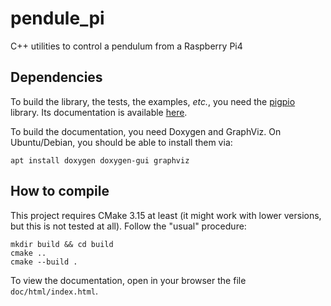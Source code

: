 # pendule_pi

C++ utilities to control a pendulum from a Raspberry Pi4

## Dependencies

To build the library, the tests, the examples, *etc.*, you need the
[pigpio](https://github.com/joan2937/pigpio) library. Its documentation is
available [here](http://abyz.me.uk/rpi/pigpio/index.html).

To build the documentation, you need Doxygen and GraphViz. On Ubuntu/Debian,
you should be able to install them via:
```
apt install doxygen doxygen-gui graphviz
```

## How to compile

This project requires CMake 3.15 at least (it might work with lower versions,
but this is not tested at all). Follow the "usual" procedure:

```
mkdir build && cd build
cmake ..
cmake --build .
```

To view the documentation, open in your browser the file `doc/html/index.html`.
